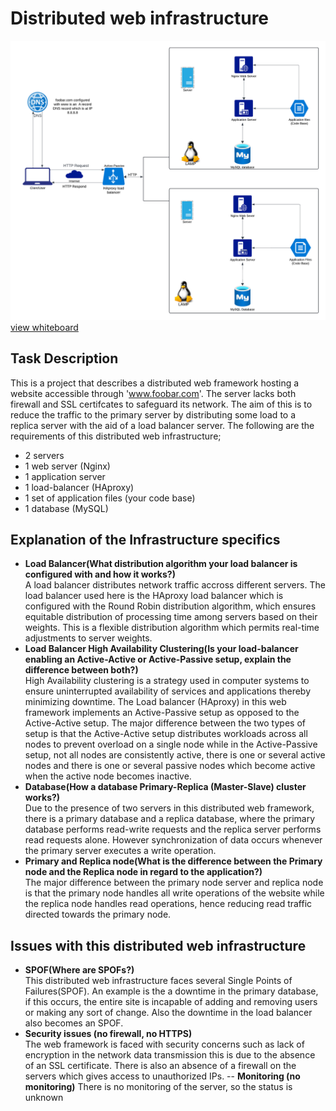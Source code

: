 # Distributed web infrastructure
![White board of a distributed web infrastructure](1-distributed_web_infrastructure.png)
[view whiteboard](https://imgur.com/a/vgPR3Mr)

## Task Description
This is a project that describes a distributed web framework hosting a website accessible through 'www.foobar.com'. The server lacks both firewall and SSL certifcates to safeguard its network. The aim of this is to reduce the traffic to the primary server by distributing some load to a replica server with the aid of a load balancer server. The following are the requirements of this distributed web infrastructure;
- 2 servers
- 1 web server (Nginx)
- 1 application server
- 1 load-balancer (HAproxy)
- 1 set of application files (your code base)
- 1 database (MySQL)

## Explanation of the Infrastructure specifics
- **Load Balancer(What distribution algorithm your load balancer is configured with and how it works?)**  
A load balancer distributes network traffic accross different servers. The load balancer used here is the HAproxy load balancer which is configured with the Round Robin distribution algorithm, which ensures equitable distribution of processing time among servers based on their weights. This is a flexible distribution algorithm which permits real-time adjustments to server weights.
- **Load Balancer High Availability Clustering(Is your load-balancer enabling an Active-Active or Active-Passive setup, explain the difference between both?)**  
High Availability clustering is a strategy used in computer systems to ensure uninterrupted availability of services and applications thereby minimizing downtime. The Load balancer (HAproxy) in this web framework implements an Active-Passive setup as opposed to the Active-Active setup. The major difference between the two types of setup is that the Active-Active setup distributes workloads across all nodes to prevent overload on a single node while in the Active-Passive setup, not all nodes are consistently active, there is one or several active nodes and there is one or several passive nodes which become active when the active node becomes inactive.
- **Database(How a database Primary-Replica (Master-Slave) cluster works?)**  
Due to the presence of two servers in this distributed web framework, there is a primary database and a replica database, where the primary database performs read-write requests and the replica server performs read requests alone. However synchronization of data occurs whenever the primary server executes a write operation.
- **Primary and Replica node(What is the difference between the Primary node and the Replica node in regard to the application?)**  
The major difference between the primary node server and replica node is that the primary node handles all write operations of the website while the replica node handles read operations, hence reducing read traffic directed towards the primary node.

## Issues with this distributed web infrastructure
- **SPOF(Where are SPOFs?)**  
This distributed web infrastructure faces several Single Points of Failures(SPOF). An example is the a downtime in the primary database, if this occurs, the entire site is incapable of adding and removing users or making any sort of change. Also the downtime in the load balancer also becomes an SPOF.
- **Security issues (no firewall, no HTTPS)**  
The web framework is faced with security concerns such as lack of encryption in the network data transmission this is due to the absence of an SSL certificate. There is also an absence of a firewall on the servers which gives access to unauthorized IPs.
-- **Monitoring (no monitoring)**
There is no monitoring of the server, so the status is unknown
